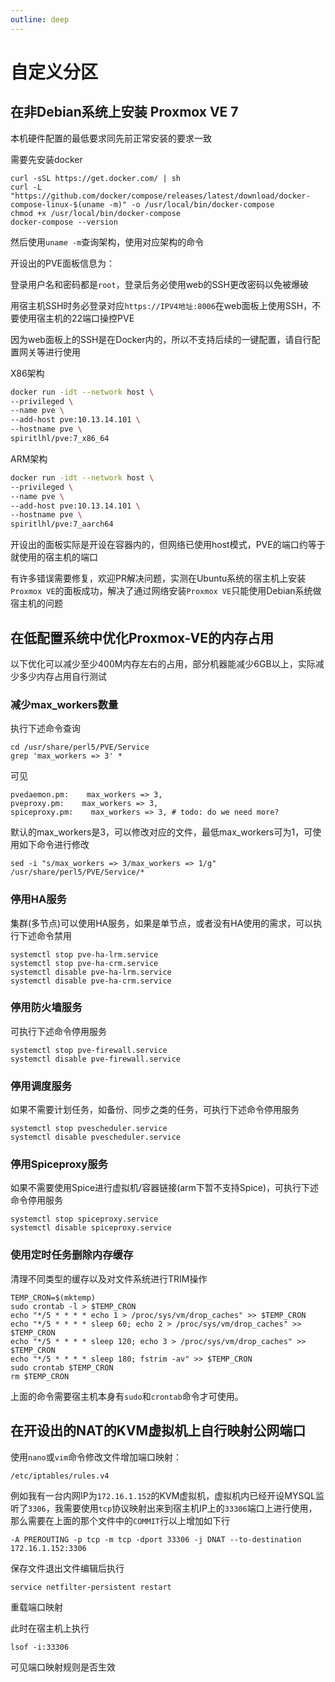```yaml
---
outline: deep
---
```


# 自定义分区

## 在非Debian系统上安装 Proxmox VE 7

本机硬件配置的最低要求同先前正常安装的要求一致

需要先安装docker

```
curl -sSL https://get.docker.com/ | sh
curl -L "https://github.com/docker/compose/releases/latest/download/docker-compose-linux-$(uname -m)" -o /usr/local/bin/docker-compose
chmod +x /usr/local/bin/docker-compose
docker-compose --version
```

然后使用```uname -m```查询架构，使用对应架构的命令

开设出的PVE面板信息为：

登录用户名和密码都是```root```，登录后务必使用web的SSH更改密码以免被爆破

用宿主机SSH时务必登录对应```https://IPV4地址:8006```在web面板上使用SSH，不要使用宿主机的22端口操控PVE

因为web面板上的SSH是在Docker内的，所以不支持后续的一键配置，请自行配置网关等进行使用

X86架构

```bash
docker run -idt --network host \
--privileged \
--name pve \
--add-host pve:10.13.14.101 \
--hostname pve \
spiritlhl/pve:7_x86_64
```

ARM架构

```bash
docker run -idt --network host \
--privileged \
--name pve \
--add-host pve:10.13.14.101 \
--hostname pve \
spiritlhl/pve:7_aarch64
```

开设出的面板实际是开设在容器内的，但网络已使用host模式，PVE的端口约等于就使用的宿主机的端口

有许多错误需要修复，欢迎PR解决问题，实测在Ubuntu系统的宿主机上安装```Proxmox VE```的面板成功，解决了通过网络安装```Proxmox VE```只能使用Debian系统做宿主机的问题

## 在低配置系统中优化Proxmox-VE的内存占用

以下优化可以减少至少400M内存左右的占用，部分机器能减少6GB以上，实际减少多少内存占用自行测试

### 减少max_workers数量

执行下述命令查询

```
cd /usr/share/perl5/PVE/Service
grep 'max_workers => 3' *
```

可见

```
pvedaemon.pm:    max_workers => 3,
pveproxy.pm:    max_workers => 3,
spiceproxy.pm:    max_workers => 3, # todo: do we need more?
```

默认的max_workers是3，可以修改对应的文件，最低max_workers可为1，可使用如下命令进行修改

```
sed -i "s/max_workers => 3/max_workers => 1/g" /usr/share/perl5/PVE/Service/*
```

### 停用HA服务

集群(多节点)可以使用HA服务，如果是单节点，或者没有HA使用的需求，可以执行下述命令禁用

```
systemctl stop pve-ha-lrm.service 
systemctl stop pve-ha-crm.service 
systemctl disable pve-ha-lrm.service 
systemctl disable pve-ha-crm.service 
```

### 停用防火墙服务

可执行下述命令停用服务

```
systemctl stop pve-firewall.service 
systemctl disable pve-firewall.service 
```

### 停用调度服务

如果不需要计划任务，如备份、同步之类的任务，可执行下述命令停用服务

```
systemctl stop pvescheduler.service
systemctl disable pvescheduler.service
```

### 停用Spiceproxy服务

如果不需要使用Spice进行虚拟机/容器链接(arm下暂不支持Spice)，可执行下述命令停用服务

```
systemctl stop spiceproxy.service 
systemctl disable spiceproxy.service 
```

### 使用定时任务删除内存缓存

清理不同类型的缓存以及对文件系统进行TRIM操作

```shell
TEMP_CRON=$(mktemp)
sudo crontab -l > $TEMP_CRON
echo "*/5 * * * * echo 1 > /proc/sys/vm/drop_caches" >> $TEMP_CRON
echo "*/5 * * * * sleep 60; echo 2 > /proc/sys/vm/drop_caches" >> $TEMP_CRON
echo "*/5 * * * * sleep 120; echo 3 > /proc/sys/vm/drop_caches" >> $TEMP_CRON
echo "*/5 * * * * sleep 180; fstrim -av" >> $TEMP_CRON
sudo crontab $TEMP_CRON
rm $TEMP_CRON
```

上面的命令需要宿主机本身有```sudo```和```crontab```命令才可使用。

## 在开设出的NAT的KVM虚拟机上自行映射公网端口

使用```nano```或```vim```命令修改文件增加端口映射：

```
/etc/iptables/rules.v4
```

例如我有一台内网IP为```172.16.1.152```的KVM虚拟机，虚拟机内已经开设MYSQL监听了```3306```，我需要使用```tcp```协议映射出来到宿主机IP上的```33306```端口上进行使用，那么需要在上面的那个文件中的```COMMIT```行以上增加如下行

```
-A PREROUTING -p tcp -m tcp -dport 33306 -j DNAT --to-destination 172.16.1.152:3306
```

保存文件退出文件编辑后执行

```
service netfilter-persistent restart
```

重载端口映射

此时在宿主机上执行

```
lsof -i:33306
```

可见端口映射规则是否生效